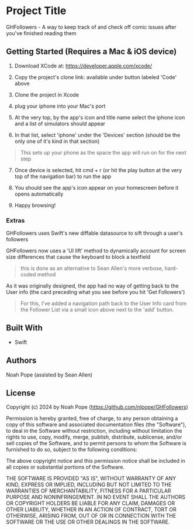 # Project Title

GHFollowers - A way to keep track of and check off comic issues after you've finished reading them

## Getting Started (Requires a Mac & iOS device)

1. Download XCode at: https://developer.apple.com/xcode/ 

2. Copy the project's clone link: available under button labeled 'Code' above

3. Clone the project in Xcode

4. plug your iphone into your Mac's port

5. At the very top, by the  app's icon and title name select the iphone icon and a list of simulators should appear 

6. In that list, select 'iphone' under the 'Devices' section (should be the only one of it's kind in that section)
  > This sets up your phone as the space the app will run on for the next step

7. Once device is selected, hit cmd + r (or hit the play button at the very top of the navigation bar) to run the app

8. You should see the app's icon appear on your homescreen before it opens automatically

9. Happy browsing!



### Extras

GHFollowers uses Swift's new diffable datasource to sift through a user's followers

GHFollowers now uses a 'UI lift' method to dynamically account for screen size differences that cause the keyboard to block a textfield 
  > this is done as an alternative to Sean Allen's more verbose, hard-coded method

As it was originally designed, the app had no way of getting back to the User info (the card preceding what you see before you hit 'Get Followers')
  > For this, I've added a navigation path back to the User Info card from the Follower List via a small icon above next to the 'add' button.

## Built With

* Swift
  

## Authors

Noah Pope (assisted by Sean Allen)


## License

Copyright (c) 2024 by Noah Pope (https://github.com/nlpope/GHFollowers)

Permission is hereby granted, free of charge, to any person obtaining a copy of this software and associated documentation files (the "Software"), to deal in the Software without restriction, including without limitation the rights to use, copy, modify, merge, publish, distribute, sublicense, and/or sell copies of the Software, and to permit persons to whom the Software is furnished to do so, subject to the following conditions:

The above copyright notice and this permission notice shall be included in all copies or substantial portions of the Software.

THE SOFTWARE IS PROVIDED "AS IS", WITHOUT WARRANTY OF ANY KIND, EXPRESS OR IMPLIED, INCLUDING BUT NOT LIMITED TO THE WARRANTIES OF MERCHANTABILITY, FITNESS FOR A PARTICULAR PURPOSE AND NONINFRINGEMENT. IN NO EVENT SHALL THE AUTHORS OR COPYRIGHT HOLDERS BE LIABLE FOR ANY CLAIM, DAMAGES OR OTHER LIABILITY, WHETHER IN AN ACTION OF CONTRACT, TORT OR OTHERWISE, ARISING FROM, OUT OF OR IN CONNECTION WITH THE SOFTWARE OR THE USE OR OTHER DEALINGS IN THE SOFTWARE.
